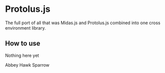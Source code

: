 Protolus.js
===========

The full port of all that was Midas.js and Protolus.js combined into one cross environment library.

How to use
----------

Nothing here yet

Abbey Hawk Sparrow
